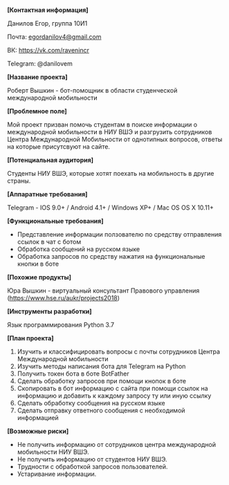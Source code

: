 **[Контактная информация]**

Данилов Егор, группа 10И1

Почта: egordanilov4@gmail.com

ВК: https://vk.com/ravenincr

Telegram: @danilovem

**[Название проекта]**

Роберт Вышкин - бот-помощник в области студенческой международной мобильности

**[Проблемное поле]**

Мой проект призван помочь студентам в поиске информации о международной мобильности в НИУ ВШЭ
и разгрузить сотрудников Центра Международной Мобильности от однотипных вопросов, ответы на которые присутсвуют на сайте. 

**[Потенциальная аудитория]**

Студенты НИУ ВШЭ, которые хотят поехать на мобильность в другие страны.

**[Аппаратные требования]**

Telegram - IOS 9.0+ / Android 4.1+ / 
           Windows XP+ / Mac OS OS X 10.11+

**[Функциональные требования]**

 - Представление информации ползователю по средству отправления ссылок в чат с ботом
 - Обработка сообщений на русском языке 
 - Обработка запросов по средству нажатия на функциональные кнопки в боте

**[Похожие продукты]**

Юра Вышкин - виртуальный консультант Правового управления (https://www.hse.ru/aukr/projects2018)

**[Инструменты разработки]**

Язык программирования Python 3.7

**[План проекта]**

 1) Изучить и классифицировать вопросы с почты сотрудников Центра Международной мобильности  
 2) Изучить методы написания бота для Telegram на Python
 3) Получить токен бота в боте BotFather
 4) Сделать обработку запросов при помощи кнопок в боте
 5) Скопировать в бот информацию с сайта при помощи ссылок на информацию и добавить к каждому запросу ту или иную ссылку
 6) Сделать обработку сообщения на русском языке
 7) Сделать отправку ответного сообщения с необходимой информацией

**[Возможные риски]**

 - Не получить информацию от сотрудников центра международной мобильности НИУ ВШЭ.
 - Не получить информацию от студентов НИУ ВШЭ.
 - Трудности с обработкой запросов пользователей.
 - Устаривание информации.
